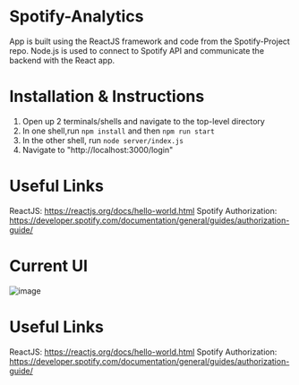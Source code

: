 # Spotify-Analytics
App is built using the ReactJS framework and code from the Spotify-Project repo.
Node.js is used to connect to Spotify API and communicate the backend with the React app.

# Installation & Instructions
1. Open up 2 terminals/shells and navigate to the top-level directory
2. In one shell,run `npm install` and then `npm run start`
3. In the other shell, run `node server/index.js`
4. Navigate to "http://localhost:3000/login"

# Useful Links
ReactJS: https://reactjs.org/docs/hello-world.html
Spotify Authorization: https://developer.spotify.com/documentation/general/guides/authorization-guide/


# Current UI
![image](https://user-images.githubusercontent.com/49885151/124210016-8c187380-da9f-11eb-89b7-1c0541c5defb.png)

# Useful Links
ReactJS: https://reactjs.org/docs/hello-world.html
Spotify Authorization: https://developer.spotify.com/documentation/general/guides/authorization-guide/

